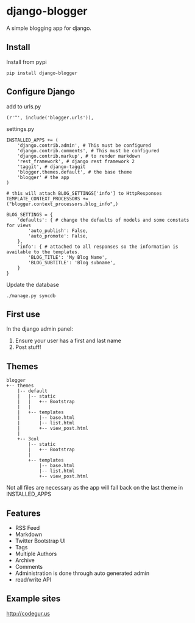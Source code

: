 django-blogger
===============

A simple blogging app for django.

Install
------------
Install from pypi

```
pip install django-blogger
```

Configure Django
----------------

add to urls.py
```
(r'^', include('blogger.urls')),
``` 


settings.py
```
INSTALLED_APPS += (
    'django.contrib.admin', # This must be configured
    'django.contrib.comments', # This must be configured
    'django.contrib.markup', # to render markdown
    'rest_framework', # django rest framework 2
    'taggit', # django-taggit
    'blogger.themes.default', # the base theme
    'blogger' # the app
)

# this will attach BLOG_SETTINGS['info'] to HttpResponses
TEMPLATE_CONTEXT_PROCESSORS += ("blogger.context_processors.blog_info",)

BLOG_SETTINGS = {
    'defaults': { # change the defaults of models and some constats for views
        'auto_publish': False,
        'auto_promote': False,
    },
    'info': { # attached to all responses so the information is available to the templates.
        'BLOG_TITLE': 'My Blog Name',
        'BLOG_SUBTITLE': 'Blog subname',
    } 
}
```

Update the database
```
./manage.py syncdb
```


First use
---------
In the django admin panel:

1. Ensure your user has a first and last name
2. Post stuff!


Themes
------

```
blogger
+-- themes
    |-- default
    |   |-- static
    |   |   +-- Bootstrap
    |   |
    |   +-- templates
    |       |-- base.html
    |       |-- list.html
    |       +-- view_post.html
    |
    +-- 3col
        |-- static
        |   +-- Bootstrap
        |
        +-- templates
            |-- base.html
            |-- list.html
            +-- view_post.html
```

Not all files are necessary as the app will fall back on the last theme in INSTALLED_APPS


Features
--------
* RSS Feed 
* Markdown 
* Twitter Bootstrap UI
* Tags 
* Multiple Authors
* Archive 
* Comments
* Administration is done through auto generated admin
* read/write API

Example sites
-------------
http://codegur.us 
